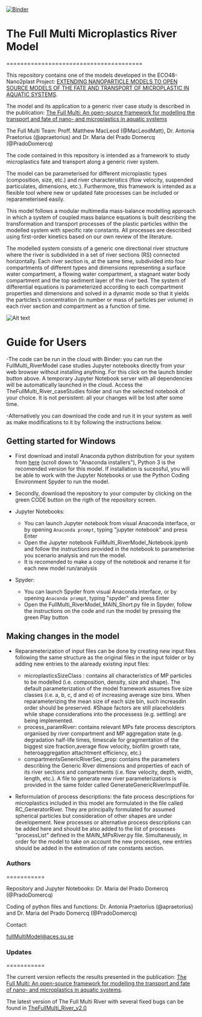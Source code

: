 [![Binder](https://mybinder.org/badge_logo.svg)](https://mybinder.org/v2/gh/Nano2PlastProject/TheFullMulti_RIVER/main)

# The Full Multi Microplastics River Model
=======================================

This repository contains one of the models developed in the ECO48-Nano2plast Project: [EXTENDING NANOPARTICLE MODELS TO OPEN SOURCE MODELS OF THE FATE AND TRANSPORT OF MICROPLASTIC IN AQUATIC SYSTEMS](https://bit.ly/35WxEPF).

The model and its application to a generic river case study is described in the publication: [The Full Multi: An open-source framework for modelling the transport and fate of nano- and microplastics in aquatic systems](https://doi.org/10.1016/j.envsoft.2021.105291)

The Full Multi Team: Proff. Matthew MacLeod (@MacLeodMatt), Dr. Antonia Praetorius (@apraetorius) and Dr. Maria del Prado Domercq (@PradoDomercq)

The code contained in this repository is intended as a framework to study microplastics fate and transport along a generic river system.

The model can be parameterised for different microplastic types (composition, size, etc.) and river characteristics (flow velocity, suspended particulates, dimensions, etc.). Furthermore, this framework is intended as a flexible tool where new or updated fate processes can be included or reparameterised easily. 

This model follows a modular multimedia mass-balance modelling approach in which a system of coupled mass balance equations is built describing the transformation and transport processes of the plastic particles within the modelled system with specific rate constants. All processes are described using first-order kinetics based on our own review of the literature.

The modelled system consists of a generic one directional river structure where the river is subdivided in a set of river sections (RS) connected horizontally. Each river section is, at the same time, subdivided into four compartments of different types and dimensions representing a surface water compartment, a flowing water compartment, a stagnant water body compartment and the top sediment layer of the river bed. The system of differential equations is parameterized according to each compartment properties and dimensions and solved in a dynamic mode so that it yields the particles’s concentration (in number or mass of particles per volume) in each river section and compartment as a function of time.


![Alt text](https://github.com/PradoDomercq/Nano2Plast_RiverModel/blob/main/FigureGenericRiver.png "Generic River")


# Guide for Users

-The code can be run in the cloud with Binder: you can run the FullMulti_RiverModel case studies Jupyter notebooks directly from your web browser without installing anything. For this click on the launch binder button above. A temporary Jupyter Notebook server with all dependencies will be automatically launched in the cloud. Access the TheFullMulti_River_caseStudies folder and run the selected notebook of your choice. It is not persistent: all your changes will be lost after some time.

-Alternatively you can download the code and run it in your system as well as make modifications to it by following the instructions below.

## Getting started for Windows

- First download and install Anaconda python distribution for your system from [here](https://www.anaconda.com/products/individual#windows) (scroll down to "Anaconda installers"), Python 3 is the recomended version for this model. If installation is sucessful, you will be able to work with the Jupyter Notebooks or use the Python Coding Environment Spyder to run the model. 
- Secondly, download the repository to your computer by clicking on the green CODE button on the rigth of the repository screen.

- Jupyter Notebooks: 
  - You can launch Jupyter notebook from visual Anaconda interface, or by opening `Anaconda prompt`, typing "jupyter notebook" and press Enter
  - Open the Jupyter notebook FullMulti_RiverModel_Notebook.ipynb and follow the instructions provided in the notebook to parameterise you scenario analysis and run the model.
  - It is recomended to make a copy of the notebook and rename it for each new model run/analysis
  
- Spyder:
  - You can launch Spyder from visual Anaconda interface, or by opening `Anaconda prompt`, typing "spyder" and press Enter
  - Open the FullMulti_RiverModel_MAIN_Short.py file in Spyder, follow the instructions on the code and run the model by pressing the green Play button

## Making changes in the model
- Reparameterization of input files can be done by creating new input files following the same structure as the original files in the input folder or by adding new entries to the alaready existing input files:

  - microplasticsSizeClass : contains all characteristics of MP particles to be modelled (i.e. composition, density, size and shape). The default parameterization of the model framework assumes five size classes (i.e. a, b, c, d and e) of increasing average size bins. When reparameterizing the mean size of each size bin, such increasdin order should be preserved. #Shape factors are still placeholders while shape considerations into the processess (e.g. settling) are being implemented.
  - process_paramRiver: contains relevant MPs fate process descriptors organised by river compartment and MP aggregation state (e.g. degradation half-life times, timescale for gragmentation of the biggest size fraction,average flow velocity, biofilm growth rate, heteroaggregation attachtment efficiency, etc.)
  - compartmentsGenericRiverSec_prop: contains the parameters describing the Generic River dimensions and properties of each of its river sections and compartments (i.e. flow velocity, depth, width, length, etc.). A file to generate new river parameterizations is provided in the same folder called GenerateGenericRiverImputFile.
  
- Reformulation of process descriptions: the fate process descriptions for microplastics included in this model are formulated in the file called RC_GeneratorRiver. They are principally formulated for assumed spherical particles but consideration of other shapes are under developement. New processes or alternative process descriptions can be added here and should be also added to the list of processes "processList" defined in the MAIN_MPsRiver.py file. Simultaneusly, in order for the model to take on account the new processes, new entries should be added in the estimation of rate constants section.

### Authors
===========

Repository and Jupyter Notebooks: Dr. Maria del Prado Domercq (@PradoDomercq)

Coding of python files and functions: Dr. Antonia Praetorius (@apraetorius) and Dr. Maria del Prado Domercq (@PradoDomercq)

Contact:

fullMultiModel@aces.su.se


### Updates
===========

The current version reflects the results presented in the publication: [The Full Multi: An open-source framework for modelling the transport and fate of nano- and microplastics in aquatic systems](https://doi.org/10.1016/j.envsoft.2021.105291).

The latest version of The Full Multi River with several fixed bugs can be found in [TheFullMulti_River_v2.0](https://github.com/Nano2PlastProject/TheFullMulti_River_v2.0)

